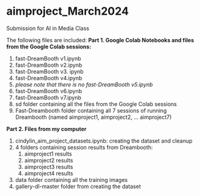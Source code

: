 # aimproject_March2024
Submission for AI in Media Class

The following files are included:
**Part 1. Google Colab Notebooks and files from the Google Colab sessions:**
1. fast-DreamBooth v1.ipynb
2. fast-DreamBooth v2.ipynb
3. fast-DreamBooth v3. ipynb
4. fast-DreamBooth v4.ipynb
5. _please note that there is no fast-DreamBooth v5.ipynb_
6. fast-DreamBooth v6.ipynb
7. fast-DreamBooth v7.ipynb
8. sd folder containing all the files from the Google Colab sessions
9. Fast-Dreambooth folder containing all 7 sessions of running Dreambooth (named aimproject1, aimproject2, ... aimproject7)

**Part 2. Files from my computer**
1. cindylin_aim_project_datasets.ipynb: creating the dataset and cleanup
2. 4 folders containing session results from Dreambooth:
   1. aimproject1 results
   2. aimproject2 results
   3. aimproject3 results
   4. aimproject4 results
3. data folder containing all the training images
4. gallery-dl-master folder from creating the dataset

